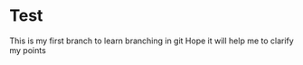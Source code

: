 # Test
This is my first branch to learn branching in git 
Hope it will help me to clarify my points
